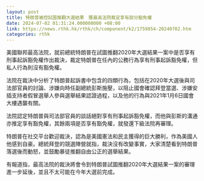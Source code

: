 ```yaml
---
layout: post
title: 特朗普被控試圖推翻大選結果　獲最高法院裁定享有部分豁免權
date: 2024-07-02 01:31:24.000000000 +08:00
link: https://news.rthk.hk/rthk/ch/component/k2/1759854-20240702.htm
categories: rthk
---
```


美國聯邦最高法院，就前總統特朗普在試圖推翻2020年大選結果一案中是否享有刑事起訴豁免權作出裁決，裁定特朗普在任內的公務行為享有刑事起訴豁免權，但私人行為則沒有豁免權。

法院在裁決中分析了特朗普起訴書中包含的四類行為，包括在2020年大選後與司法部官員的討論、涉嫌向時任副總統彭斯施壓，以阻止國會確認拜登當選、涉嫌安插支持者假冒選舉人參與選舉結果認證過程，以及他的行為與2021年1月6日國會大樓遇襲有關。

法院認定特朗普與司法部官員的談話絕對享有刑事起訴豁免權，而他與彭斯的溝通亦推定享有豁免權，其餘兩項是否享有豁免權，就發還下級法院再審理。

特朗普在社交平台歡迎裁決，認為是美國憲法和民主獲得的巨大勝利，作為美國人他感到自豪。總統拜登的競選陣營就指，裁決沒有改變事實，大家清楚看到特朗普落選後而動怒，並鼓勵暴徒推翻自由公正的選舉結果。

有報道指，最高法院的裁決將會令到特朗普試圖推翻2020年大選結果一案的審理進一步延後，並且不太可能在今年大選前完成。
